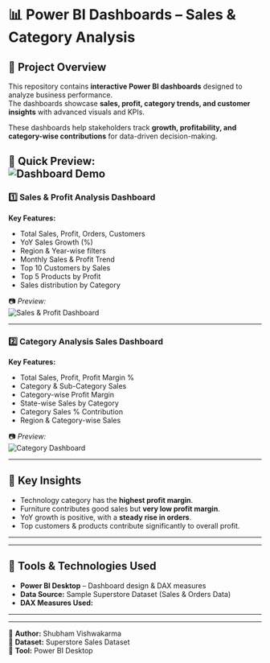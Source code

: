 # 📊 Power BI Dashboards – Sales & Category Analysis                                                          

## 🔹 Project Overview  
This repository contains **interactive Power BI dashboards** designed to analyze business performance.  
The dashboards showcase **sales, profit, category trends, and customer insights** with advanced visuals and KPIs.  

These dashboards help stakeholders track **growth, profitability, and category-wise contributions** for data-driven decision-making.  



 🔹 Quick Preview:  
![Dashboard Demo](Dashboard-Demo.gif)  
---

### 1️⃣ Sales & Profit Analysis Dashboard  
**Key Features:**  
- Total Sales, Profit, Orders, Customers 
- YoY Sales Growth (%)  
- Region & Year-wise filters 
- Monthly Sales & Profit Trend 
- Top 10 Customers by Sales  
- Top 5 Products by Profit  
- Sales distribution by Category  

📷 *Preview:*  
![Sales & Profit Dashboard](Sales-&-Profit-Analysis-Dashboard.png)  

---

### 2️⃣ Category Analysis Sales Dashboard  
**Key Features:**  
- Total Sales, Profit, Profit Margin %  
- Category & Sub-Category Sales 
- Category-wise Profit Margin 
- State-wise Sales by Category  
- Category Sales % Contribution  
- Region & Category-wise Sales   

📷 *Preview:*  
![Category Dashboard](Category-Analysis-Sales-Dashboard.png)  

---
## 🎯 Key Insights  
- Technology category has the **highest profit margin**.  
- Furniture contributes good sales but **very low profit margin**.  
- YoY growth is positive, with a **steady rise in orders**.  
- Top customers & products contribute significantly to overall profit.  

---
                                                                                                      
---

## 🔹 Tools & Technologies Used  
- **Power BI Desktop** – Dashboard design & DAX measures  
- **Data Source:** Sample Superstore Dataset (Sales & Orders Data)  
- **DAX Measures Used:**   

---

---

📌 **Author:** Shubham Vishwakarma  
📌 **Dataset:** Superstore Sales Dataset  
📌 **Tool:** Power BI Desktop  
